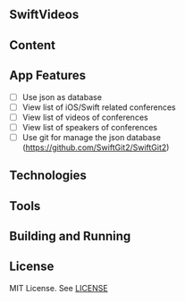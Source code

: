## SwiftVideos

## Content

## App Features
- [ ] Use json as database
- [ ] View list of iOS/Swift related conferences
- [ ] View list of videos of conferences
- [ ] View list of speakers of conferences
- [ ] Use git for manage the json database (https://github.com/SwiftGit2/SwiftGit2)

## Technologies

## Tools

## Building and Running

## License
MIT License. See [LICENSE](LICENSE)
